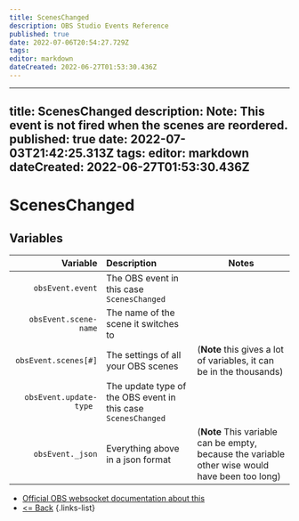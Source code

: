 ```yaml
---
title: ScenesChanged
description: OBS Studio Events Reference
published: true
date: 2022-07-06T20:54:27.729Z
tags:
editor: markdown
dateCreated: 2022-06-27T01:53:30.436Z
---
```


---
title: ScenesChanged
description: Note: This event is not fired when the scenes are reordered.
published: true
date: 2022-07-03T21:42:25.313Z
tags:
editor: markdown
dateCreated: 2022-06-27T01:53:30.436Z
---

# ScenesChanged

## Variables

| Variable | Description | Notes |
|---------:|:------------|-------|
| `obsEvent.event` | The OBS event in this case `ScenesChanged`
| `obsEvent.scene-name` | The name of the scene it switches to
| `obsEvent.scenes[#]` | The settings of all your OBS scenes | (**Note** this gives a lot of variables, it can be in the thousands)
| `obsEvent.update-type	` | The update type of the OBS event in this case `ScenesChanged`
| `obsEvent._json` | Everything above in a json format | (**Note** This variable can be empty, because the variable other wise would have been too long)
* [Official OBS websocket documentation about this](https://github.com/obsproject/obs-websocket/blob/4.x-current/docs/generated/protocol.md#sceneschanged)
* [<= Back](/en/Broadcasters/OBS/Events)
{.links-list}